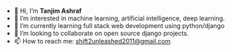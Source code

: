 - 👋 Hi, I’m **Tanjim Ashraf**
- 👀 I’m interested in machine learning, artificial intelligence, deep learning.
- 🌱 I’m currently learning full stack web development using python/django
- 💞️ I’m looking to collaborate on open source django projects.
- 📫 How to reach me: shift2unleashed2011@gmail.com

<!---
Ashraf840/Ashraf840 is a ✨ special ✨ repository because its `README.md` (this file) appears on your GitHub profile.
You can click the Preview link to take a look at your changes.
--->
